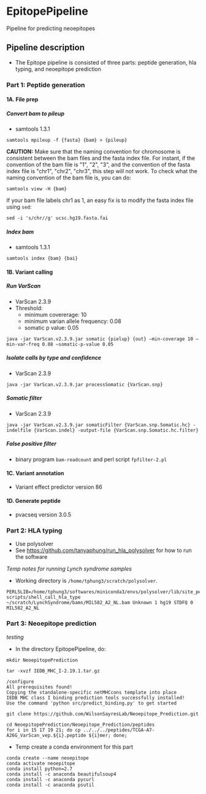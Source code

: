 # EpitopePipeline
Pipeline for predicting neoepitopes

## Pipeline description
* The Epitope pipeline is consisted of three parts: peptide generation, hla typing, and neoepitope prediction
### Part 1: Peptide generation

#### 1A. File prep
##### Convert bam to pileup
* samtools 1.3.1

```
samtools mpileup -f {fasta} {bam} > {pileup}
```
**CAUTION:** Make sure that the naming convention for chromosome is consistent between the bam files and the fasta index file. For instant, if the convention of the bam file is "1", "2", "3", and the convention of the fasta index file is "chr1", "chr2", "chr3", this step will not work. 
To check what the naming convention of the bam file is, you can do:
```
samtools view -H {bam}
```
If your bam file labels chr1 as 1, an easy fix is to modify the fasta index file using `sed`:

```
sed -i 's/chr//g' ucsc.hg19.fasta.fai
```

##### Index bam
* samtools 1.3.1

```
samtools index {bam} {bai}
```

#### 1B. Variant calling
##### Run VarScan
* VarScan 2.3.9
* Threshold:
  - minimum covererage: 10
  - minimum varian allele frequency: 0.08
  - somatic p value: 0.05
```
java -jar VarScan.v2.3.9.jar somatic {pielup} {out} –min-coverage 10 –min-var-freq 0.08 –somatic-p-value 0.05
```

##### Isolate calls by type and confidence
* VarScan 2.3.9

```
java -jar VarScan.v2.3.9.jar processSomatic {VarScan.snp}
```

##### Somatic filter
* VarScan 2.3.9

```
java -jar VarScan.v2.3.9.jar somaticFilter {VarScan.snp.Somatic.hc} -indelfile {VarScan.indel} -output-file {VarScan.snp.Somatic.hc.filter}
```

##### False positive filter
* binary program `bam-readcount` and perl script `fpfilter-2.pl`

#### 1C. Variant annotation
* Variant effect predictor version 86

#### 1D. Generate peptide
* pvacseq version 3.0.5

### Part 2: HLA typing
* Use polysolver
* See https://github.com/tanyaphung/run_hla_polysolver for how to run the software

*Temp notes for running Lynch syndrome samples*

* Working directory is `/home/tphung3/scratch/polysolver`. 

```
PERL5LIB=/home/tphung3/softwares/miniconda3/envs/polysolver/lib/site_perl/5.26.2/ scripts/shell_call_hla_type ~/scratch/LynchSyndrome/bams/MIL582_A2_NL.bam Unknown 1 hg19 STDFQ 0 MIL582_A2_NL
```

### Part 3: Neoepitope prediction

*testing*

* In the directory EpitopePipeline, do:

```
mkdir NeoepitopePrediction

tar -xvzf IEDB_MHC_I-2.19.1.tar.gz

```

```
/configure
All prerequisites found!
Copying the standalone-specific netMHCcons template into place
IEDB MHC class I binding prediction tools successfully installed!
Use the command 'python src/predict_binding.py' to get started
```

```
git clone https://github.com/WilsonSayresLab/Neoepitope_Prediction.git
```

```
cd NeoepitopePrediction/Neoepitope_Prediction/peptides
for i in 15 17 19 21; do cp ../../../peptides/TCGA-A7-A26G_VarScan_vep.${i}.peptide ${i}mer; done;
```

* Temp create a conda environment for this part

```
conda create --name neoepitope
conda activate neoepitope
conda install python=2.7
conda install -c anaconda beautifulsoup4
conda install -c anaconda pycurl
conda install -c anaconda psutil
```




